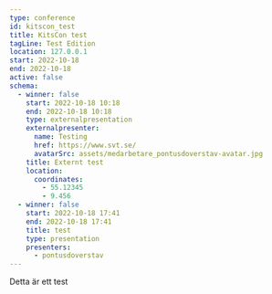 ```yaml
---
type: conference
id: kitscon_test
title: KitsCon test
tagLine: Test Edition
location: 127.0.0.1
start: 2022-10-18
end: 2022-10-18
active: false
schema:
  - winner: false
    start: 2022-10-18 10:18
    end: 2022-10-18 10:18
    type: externalpresentation
    externalpresenter:
      name: Testing
      href: https://www.svt.se/
      avatarSrc: assets/medarbetare_pontusdoverstav-avatar.jpg
    title: Externt test
    location:
      coordinates:
        - 55.12345
        - 9.456
  - winner: false
    start: 2022-10-18 17:41
    end: 2022-10-18 17:41
    title: test
    type: presentation
    presenters:
      - pontusdoverstav
---
```

Detta är ett test